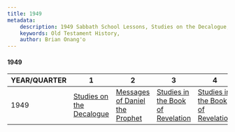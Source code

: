 ```yaml
---
title: 1949
metadata:
    description: 1949 Sabbath School Lessons, Studies on the Decalogue, Messages of Daniel the Prophet, Studies in the Book of Revelation, Studies in the Book of Revelation
    keywords: Old Testament History,
    author: Brian Onang'o
---
```


#### 1949

YEAR/QUARTER |   1  | 2| 3| 4
-------------|------------|---|--|---
1949   |  [Studies on the Decalogue](/1941-1950/1949/quarter1) | [Messages of Daniel the Prophet](/1941-1950/1949/quarter2) | [Studies in the Book of Revelation](/1941-1950/1949/quarter3) | [Studies in the Book of Revelation](/1941-1950/1949/quarter4) |
 
